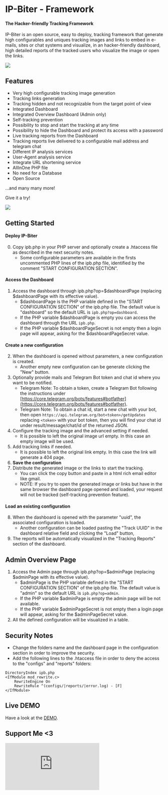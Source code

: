 # IP-Biter - Framework
#### The Hacker-friendly Tracking Framework
IP-Biter is an open source, easy to deploy, tracking framework that generate high configurables and uniques tracking images and links 
to embed in e-mails, sites or chat systems and visualize, in an hacker-friendly dashboard, high detailed reports of the tracked users 
who visualize the image or open the links.

![](https://user-images.githubusercontent.com/8982949/33372623-f6abdc46-d4fe-11e7-921c-536300d02237.jpg)

## Features
- Very high configurable tracking image generation
- Tracking links generation
- Tracking hidden and not recognizable from the target point of view
- Integrated Dashboard
- Integrated Overview Dashboard (Admin only)
- Self-tracking prevention
- Possibility to stop and start the tracking at any time
- Possibility to hide the Dashboard and protect its access with a password
- Live tracking reports from the Dashboard
- Tracking reports live delivered to a configurable mail address and telegram chat
- Different IP analysis services
- User-Agent analysis service
- Integrate URL shortening service
- AllInOne PHP file
- No need for a Database
- Open Source

...and many many more!

Give it a try!

![](https://user-images.githubusercontent.com/8982949/33380631-09b9720e-d51c-11e7-9da1-b6886569e399.png)

## Getting Started
#### Deploy IP-Biter
0) Copy ipb.php in your PHP server and optionally create a .htaccess file as described in the next security notes.
    - Some configurable parameters are available in the firsts uncommented PHP lines of the ipb.php file, identified by the comment "START CONFIGURATION SECTION".
#### Access the Dashboard
1) Access the dashboard through ipb.php?op=$dashboardPage (replacing $dashboardPage with its effective value).
    - $dashboardPage is the PHP variable defined in the "START CONFIGURATION SECTION" of the ipb.php file. The default value is "dashboard" so the default URL is `ipb.php?op=dashboard`.
    - If the PHP variable $dashboardPage is empty you can access the dashboard through the URL `ipb.php`.
    - If the PHP variable $dashboardPageSecret is not empty then a login page will appear, asking for the $dashboardPageSecret value.
#### Create a new configuration
2) When the dashboard is opened without parameters, a new configuration is created.
    - Another empty new configuration can be generate clicking the "New" button.
3) Optionally provide mails and Telegram Bot token and chat id where you want to be notified.
    - Telegram Note: To obtain a token, create a Telegram Bot following the instructions under [https://core.telegram.org/bots/features#botfather](https://core.telegram.org/bots/features#botfather).
    - Telegram Note: To obtain a chat id, start a new chat with your bot, then open `https://api.telegram.org/bot<token>/getUpdates` replacing `<token>` with your bot token, then you will find your chat id under result/message/chat/id of the returned JSON.
4) Configure the tracking image and the advanced setting if needed.
    - It is possible to left the original image url empty. In this case an empty image will be used.
5) Add tracking links if needed.
    - It is possible to left the original link empty. In this case the link will generate a 404 page.
6) **Save the configuration**
7) Distribute the generated image or the links to start the tracking.
    - You can click the copy button and paste in a html rich email editor like gmail.
    - NOTE: If you try to open the generated image or links but have in the same browser the dashboard page opened and loaded, your request will not be tracked (self-tracking prevention feature).
    
#### Load an existing configuration
8) When the dashboard is opened with the parameter "uuid", the associated configuration is loaded.
    - Another configuration can be loaded pasting the "Track UUID" in the dashboard relative field and clicking the "Load" button,
9) The reports will be automatically visualized in the "Tracking Reports" section of the dashboard.

## Admin Overview Page
1) Access the Admin page through ipb.php?op=$adminPage (replacing $adminPage with its effective value).
    - $adminPage is the PHP variable defined in the "START CONFIGURATION SECTION" of the ipb.php file. The default value is "admin" so the default URL is `ipb.php?op=admin`.
    - If the PHP variable $adminPage is empty the admin page will be not available.
    - If the PHP variable $adminPageSecret is not empty then a login page will appear, asking for the $adminPageSecret value.
2) All the defined configuration will be visualized in a table.

## Security Notes
- Change the folders name and the dashboard page in the configuration section in order to improve the security.
- Add the following lines to the .htaccess file in order to deny the access to the "configs" and "reports" folders:
```
DirectoryIndex ipb.php
<IfModule mod_rewrite.c>
    RewriteEngine On
    RewriteRule ^(configs/|reports/|error.log) - [F]
</IfModule>
```

## Live DEMO
<!-- 
Hi and welcome to a tracking link live demonstration. 
The one below is a autogenerated link that redirect to http://ipbiter.rf.gd/?op=dashboard (the demo page) and in the meanwhile, will track you :P
From this url you are not able to access the relative dashboard. 
Did not trust me?
Try to hack it as a challange and report me your success; you will be rewarded with a coffee <3
-->
Have a look at the [DEMO](https://damianofalcioni.alwaysdata.net/ipb.php?op=l&tid=4a33afe3-2a49-455f-b1a1-19e28aa12faf&lid=f2d41e3b-da57-4efb-8490-e0678d5090d2).

## Support Me <3
<!--
Hi and welcome again to a tracking image live demonstration. 
The one below is a autogenerated link that show this image: https://user-images.githubusercontent.com/8982949/33011169-6da4af5e-cddd-11e7-94e5-a52d776b94ba.png
when your browser loaded this image, you was been tracked :)
From this url you are not able to access the relative dashboard. 
Did not trust me?
Try to hack it as a challange and report me your success; you will be rewarded with another coffee <3
-->
[![Buy me a coffee](https://damianofalcioni.alwaysdata.net/ipb.php?op=i&tid=4a33afe3-2a49-455f-b1a1-19e28aa12faf)](https://www.paypal.me/damianofalcioni/0.99)
